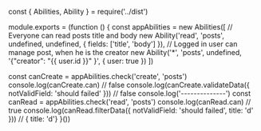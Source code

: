 const { Abilities, Ability } = require('../dist')

module.exports = (function () {
  const appAbilities = new Abilities([
    // Everyone can read posts title and body
    new Ability('read', 'posts', undefined, undefined, {
      fields: ['title', 'body']
    }),
    // Logged in user can manage post, when he is the creator
    new Ability('*', 'posts', undefined, '{"creator": "{{ user.id }}" }', {
      user: true
    }) 
  ])

  const canCreate = appAbilities.check('create', 'posts')
  console.log(canCreate.can) // false
  console.log(canCreate.validateData({ notValidField: 'should failed' })) // false
  console.log('--------------')
  const canRead = appAbilities.check('read', 'posts')
  console.log(canRead.can) // true
  console.log(canRead.filterData({ notValidField: 'should failed', title: 'd' })) // { title: 'd'}
}())
